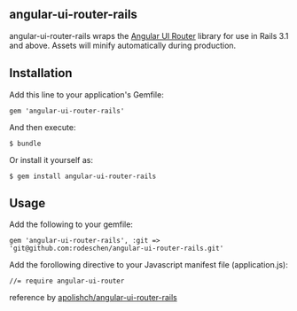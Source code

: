 ## angular-ui-router-rails
angular-ui-router-rails wraps the [Angular UI Router](https://github.com/angular-ui/ui-router) library for use in Rails 3.1 and above. Assets will minify automatically during production.


## Installation

Add this line to your application's Gemfile:

    gem 'angular-ui-router-rails'

And then execute:

    $ bundle

Or install it yourself as:

    $ gem install angular-ui-router-rails


## Usage

Add the following to your gemfile:

    gem 'angular-ui-router-rails', :git => 'git@github.com:rodeschen/angular-ui-router-rails.git'

Add the forollowing directive to your Javascript manifest file (application.js):

    //= require angular-ui-router


reference by  [apolishch/angular-ui-router-rails](https://github.com/angular-ui/ui-router)
